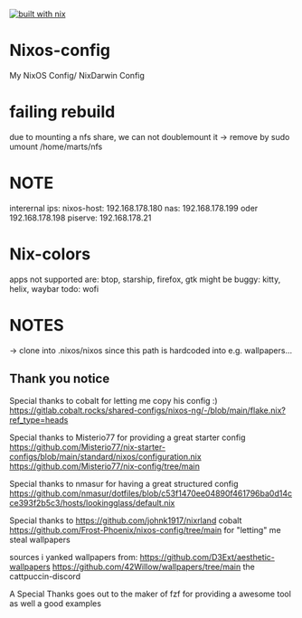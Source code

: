 [![built with nix](https://builtwithnix.org/badge.svg)](https://builtwithnix.org)

# Nixos-config
My NixOS Config/ NixDarwin Config

# failing rebuild
due to mounting a nfs share, we can not doublemount it -> remove by 
sudo umount /home/marts/nfs

# NOTE
interernal ips:
nixos-host: 192.168.178.180
nas: 192.168.178.199 oder 192.168.178.198
piserve: 192.168.178.21

# Nix-colors
apps not supported are: btop, starship, firefox, gtk
might be buggy: kitty, helix, waybar
todo: wofi

# NOTES
-> clone into .nixos/nixos since this path is hardcoded into e.g. wallpapers...

## Thank you notice

Special thanks to cobalt for letting me copy his config :)
https://gitlab.cobalt.rocks/shared-configs/nixos-ng/-/blob/main/flake.nix?ref_type=heads

Special thanks to Misterio77 for providing a great starter config
https://github.com/Misterio77/nix-starter-configs/blob/main/standard/nixos/configuration.nix
https://github.com/Misterio77/nix-config/tree/main

Special thanks to nmasur for having a great structured config
https://github.com/nmasur/dotfiles/blob/c53f1470ee04890f461796ba0d14cce393f2b5c3/hosts/lookingglass/default.nix

Special thanks to 
https://github.com/johnk1917/nixrland
cobalt
https://github.com/Frost-Phoenix/nixos-config/tree/main
for "letting" me steal wallpapers

sources i yanked wallpapers from:
https://github.com/D3Ext/aesthetic-wallpapers
https://github.com/42Willow/wallpapers/tree/main
the cattpuccin-discord

A Special Thanks goes out to the maker of fzf for providing a awesome tool as well a good examples
